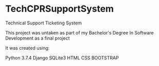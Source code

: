 # TechCPRSupportSystem
Technical Support Ticketing System

This project was untaken as part of my Bachelor's Degree In Software Development as a final project

It was created using:

Python 3.7.4
Django
SQLite3
HTML
CSS
BOOTSTRAP
